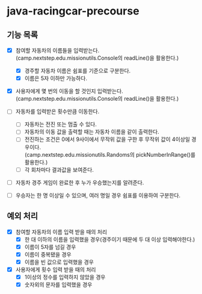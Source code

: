 # java-racingcar-precourse

## 기능 목록
- [X] 참여할 자동차의 이름들을 입력받는다.
      <br/>(camp.nextstep.edu.missionutils.Console의 readLine()을 활용한다.)
  - [X] 경주할 자동차 이름은 쉼표를 기준으로 구분한다.
  - [X] 이름은 5자 이하만 가능하다.
  
- [X] 사용자에게 몇 번의 이동을 할 것인지 입력받는다.
      <br/>(camp.nextstep.edu.missionutils.Console의 readLine()을 활용한다.)

- [ ] 자동차를 입력받은 횟수만큼 이동한다.
  - [ ] 자동차는 전진 또는 멈출 수 있다.
  - [ ] 자동차의 이동 값을 출력할 때는 자동차 이름을 같이 출력한다.
  - [ ] 전진하는 조건은 0에서 9사이에서 무작위 값을 구한 후 무작위 값이 4이상일 경우이다.
        <br/>(camp.nextstep.edu.missionutils.Randoms의 pickNumberInRange()를 활용한다.)
  - [ ] 각 회차마다 결과값을 보여준다.

- [ ] 자동차 경주 게임이 완료한 후 누가 우승했는지를 알려준다.
-   [ ] 우승자는 한 명 이상일 수 있으며, 여러 명일 경우 쉼표를 이용하여 구분한다.

## 예외 처리
  - [X] 참여할 자동차의 이름 입력 받을 때의 처리
    - [X] 한 대 이하의 이름을 입력했을 경우(경주이기 때문에 두 대 이상 입력해야한다.)
    - [X] 이름이 5자를 넘길 경우
    - [X] 이름이 중복됐을 경우
    - [X] 이름을 빈 값으로 입력했을 경우
  
  - [X] 사용자에게 횟수 입력 받을 때의 처리
    - [X] 1이상의 정수를 입력하지 않았을 경우
    - [X] 숫자외의 문자를 입력했을 경우
